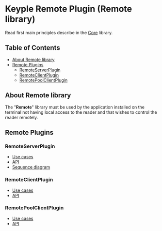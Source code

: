 # Keyple Remote Plugin (Remote library)

Read first main principles describe in the [Core](../core/README.md) library.

## Table of Contents

* [About Remote library](#about-remote-library)
* [Remote Plugins](#remote-plugins)
    * [RemoteServerPlugin](#remoteserverplugin)
    * [RemoteClientPlugin](#remoteclientplugin)
    * [RemotePoolClientPlugin](#remotepoolclientplugin)

## About Remote library

The "**Remote**" library must be used by the application installed on the terminal not having local access to the reader and that wishes to control the reader remotely.

## Remote Plugins

### RemoteServerPlugin

* [Use cases](../core/README.md#remoterver-plugin)
* [API](../core/README.md#remoterver-plugin-api-class-diagram)
* [Sequence diagram](../core/README.md#remoterver-plugin-sequence-diagram)

### RemoteClientPlugin

* [Use cases](../core/README.md#remote-client-plugin)
* [API](../core/README.md#remote-client-plugin-api-class-diagram)

### RemotePoolClientPlugin

* [Use cases](../core/README.md#remote-pool-client-plugin)
* [API](../core/README.md#remote-pool-client-plugin-api-class-diagram)
